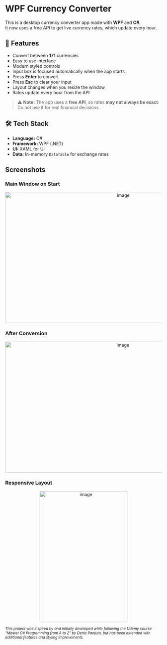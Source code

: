 # WPF Currency Converter

This is a desktop currency converter app made with **WPF** and **C#**.  
It now uses a free API to get live currency rates, which update every hour.

## 📌 Features
- Convert between **171** currencies 
- Easy to use interface  
- Modern styled controls  
- Input box is focused automatically when the app starts  
- Press **Enter** to convert  
- Press **Esc** to clear your input  
- Layout changes when you resize the window  
- Rates update every hour from the API  

> ⚠ **Note:** The app uses a **free API**, so rates **may not always be exact**. Do not use it for real financial decisions.

## 🛠 Tech Stack
- **Language:** C#
- **Framework:** WPF (.NET)
- **UI:** XAML for UI 
- **Data:** In-memory `DataTable` for exchange rates 


## Screenshots
### Main Window on Start
<p align="center">
  <img width="744" height="421" alt="image" src="https://github.com/user-attachments/assets/3ddc17ad-9d24-4f49-b452-a334d73926de" />
</p>

### After Conversion
<p align="center">
  <img width="742" height="421" alt="image" src="https://github.com/user-attachments/assets/b663fcb3-dbc7-4eb9-9965-9d4ff18c11a5" />
</p>

### Responsive Layout
<p align="center">
  <img width="282" height="421" alt="image" src="https://github.com/user-attachments/assets/ec76102d-fbc9-45b3-9801-f003e61211dc" />
</p>


<sub>_This project was inspired by and initially developed while following the Udemy course
"Master C# Programming from A to Z" by Denis Panjuta, but has been extended with additional features and styling improvements._</sub>


